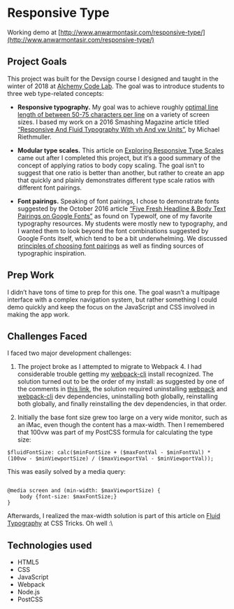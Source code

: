 # Responsive Type

Working demo at [http://www.anwarmontasir.com/responsive-type/](http://www.anwarmontasir.com/responsive-type/)

## Project Goals

This project was built for the Devsign course I designed and taught in the winter of 2018 at [Alchemy Code Lab](https://www.alchemycodelab.com/). The goal was to introduce students to three web type-related concepts:

* **Responsive typography.** My goal was to achieve roughly [optimal line length of between 50-75 characters per line](https://baymard.com/blog/line-length-readability) on a variety of screen sizes. I based my work on a 2016 Smashing Magazine article titled [“Responsive And Fluid Typography With vh And vw Units”](https://www.smashingmagazine.com/2016/05/fluid-typography/), by Michael Riethmuller.

* **Modular type scales.** This article on [Exploring Responsive Type Scales](https://medium.com/sketch-app-sources/exploring-responsive-type-scales-cf1da541be54) came out after I completed this project, but it‘s a good summary of the concept of applying ratios to body copy scaling. The goal isn‘t to suggest that one ratio is better than another, but rather to create an app that quickly and plainly demonstrates different type scale ratios with different font pairings.

* **Font pairings.** Speaking of font pairings, I chose to demonstrate fonts suggested by the October 2016 article [“Five Fresh Headline & Body Text Pairings on Google Fonts”](https://www.typewolf.com/blog/google-fonts-combinations) as found on Typewolf, one of my favorite typography resources. My students were mostly new to typography, and I wanted them to look beyond the font combinations suggested by Google Fonts itself, which tend to be a bit underwhelming. We discussed [principles of choosing font pairings](https://www.canva.com/learn/combining-fonts-10-must-know-tips-from-a-designer/) as well as finding sources of typographic inspiration.

## Prep Work

I didn’t have tons of time to prep for this one. The goal wasn’t a multipage interface with a complex navigation system, but rather something I could demo quickly and keep the focus on the JavaScript and CSS involved in making the app work.

## Challenges Faced

I faced two major development challenges:

1. The project broke as I attempted to migrate to Webpack 4. I had considerable trouble getting my [webpack-cli](https://www.npmjs.com/package/webpack-cli) install recognized. The solution turned out to be the order of my install: as suggested by one of the comments in [this link](https://github.com/webpack/webpack/issues/7197), the solution required uninstalling [webpack](https://www.npmjs.com/package/webpack) and [webpack-cli](https://www.npmjs.com/package/webpack-cli) dev dependencies, uninstalling both globally, reinstalling both globally, and finally reinstalling the dev dependencies, in that order.

2. Initially the base font size grew too large on a very wide monitor, such as an iMac, even though the content has a max-width. Then I remembered that 100vw was part of my PostCSS formula for calculating the type size:

```
$fluidFontSize: calc($minFontSize + ($maxFontVal - $minFontVal) * (100vw - $minViewportSize) / ($maxViewportVal - $minViewportVal));
```

This was easily solved by a media query:

```

@media screen and (min-width: $maxViewportSize) {
    body {font-size: $maxFontSize;}
}
```
Afterwards, I realized the max-width solution is part of this article on [Fluid Typography](https://css-tricks.com/snippets/css/fluid-typography/) at CSS Tricks. Oh well :\

## Technologies used

* HTML5
* CSS
* JavaScript
* Webpack
* Node.js
* PostCSS